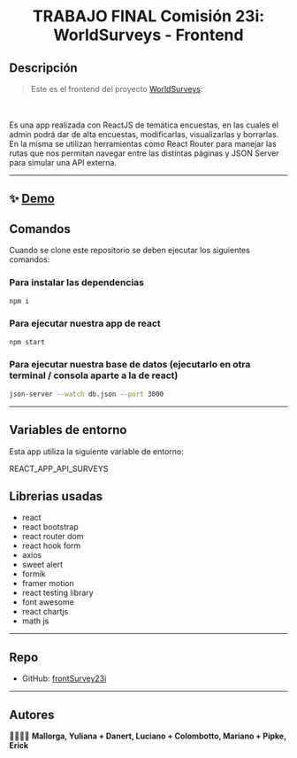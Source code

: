 <h1 align="center">TRABAJO FINAL Comisión 23i: WorldSurveys - Frontend</h1>

## Descripción

> Este es el frontend del proyecto [WorldSurveys](https://):

<br>
<br>Es una app realizada con ReactJS de temática encuestas, en las cuales el admin podrá dar de alta encuestas, modificarlas, visualizarlas y borrarlas. En la misma se utilizan herramientas como React Router para manejar las rutas que nos permitan navegar entre las distintas páginas y JSON Server para simular una API externa.

<hr>

## ✨ [Demo](https://world-surveys.netlify.app/)

## Comandos

Cuando se clone este repositorio se deben ejecutar los siguientes comandos:

### Para instalar las dependencias
```sh
npm i
```

### Para ejecutar nuestra app de react
```sh
npm start
```

### Para ejecutar nuestra base de datos (ejecutarlo en otra terminal / consola aparte a la de react)
```sh
json-server --watch db.json --port 3000
```
<hr>

## Variables de entorno

Esta app utiliza la siguiente variable de entorno:

REACT_APP_API_SURVEYS

## Librerias usadas
- react
- react bootstrap
- react router dom
- react hook form
- axios
- sweet alert
- formik
- framer motion
- react testing library
- font awesome
- react chartjs
- math js

<hr>

## Repo
* GitHub: [frontSurvey23i](https://github.com/mcolombotto/frontSurvey23i)
<hr>

## Autores

🧑‍🤝‍🧑💪 **Mallorga, Yuliana + Danert, Luciano + Colombotto, Mariano + Pipke, Erick**

